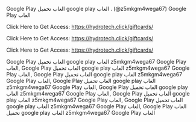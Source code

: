 Google Play العاب تحميل google play العاب . (@z5mkgm4wega67) Google Play العاب

Click Here to Get Access: https://hydrotech.click/giftcards/

Click Here to Get Access: https://hydrotech.click/giftcards/

Click Here to Get Access: https://hydrotech.click/giftcards/

Google Play العاب تحميل google play العاب z5mkgm4wega67 Google Play العاب, Google Play العاب تحميل google play العاب z5mkgm4wega67 Google Play العاب, Google Play العاب تحميل google play العاب z5mkgm4wega67 Google Play العاب, Google Play العاب تحميل google play العاب z5mkgm4wega67 Google Play العاب, Google Play العاب تحميل google play العاب z5mkgm4wega67 Google Play العاب, Google Play العاب تحميل google play العاب z5mkgm4wega67 Google Play العاب, Google Play العاب تحميل google play العاب z5mkgm4wega67 Google Play العاب, Google Play العاب تحميل google play العاب z5mkgm4wega67 Google Play العاب
